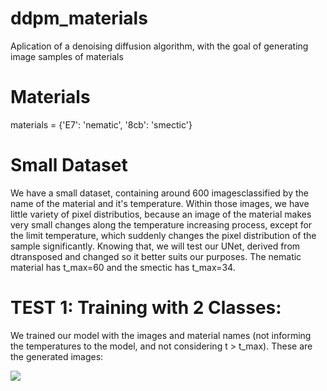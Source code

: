 # ddpm_materials
Aplication of a denoising diffusion algorithm, with the goal of generating image samples of materials

# Materials
materials = {'E7': 'nematic', '8cb': 'smectic'}

# Small Dataset
We have a small dataset, containing around 600 imagesclassified by the name of the material and it's temperature. Within those images, we have little variety of pixel distributios, because an image of the material makes very small changes along the temperature increasing process, except for the limit temperature, which suddenly changes the pixel distribution of the sample significantly. Knowing that, we will test our UNet, derived from dtransposed and changed so it better suits our purposes. The nematic material has t_max=60 and the smectic has t_max=34.

# TEST 1: Training with 2 Classes:
We trained our model with the images and material names (not informing the temperatures to the model, and not considering t > t_max). These are the generated images:

![](https://i.ibb.co/JdGkSRf/Figure-2.png)
